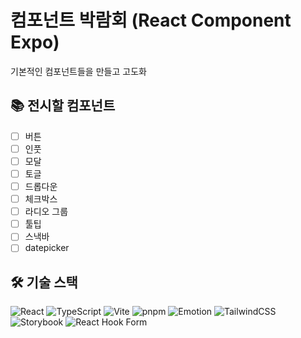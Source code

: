 # 컴포넌트 박람회 (React Component Expo)

기본적인 컴포넌트들을 만들고 고도화 

## 📚 전시할 컴포넌트
- [ ] 버튼
- [ ] 인풋
- [ ] 모달
- [ ] 토글
- [ ] 드롭다운
- [ ] 체크박스
- [ ] 라디오 그룹
- [ ] 툴팁
- [ ] 스낵바
- [ ] datepicker

## 🛠️ 기술 스택

![React](https://img.shields.io/badge/React-61DAFB?style=for-the-badge&logo=React&logoColor=black)
![TypeScript](https://img.shields.io/badge/TypeScript-3178C6?style=for-the-badge&logo=TypeScript&logoColor=white)
![Vite](https://img.shields.io/badge/Vite-646CFF?style=for-the-badge&logo=Vite&logoColor=white)
![pnpm](https://img.shields.io/badge/pnpm-F69220?style=for-the-badge&logo=pnpm&logoColor=black)
![Emotion](https://img.shields.io/badge/Emotion-DB7093?style=for-the-badge&logo=emotion&logoColor=white)
![TailwindCSS](https://img.shields.io/badge/Tailwind-06B6D4?style=for-the-badge&logo=TailwindCSS&logoColor=white)
![Storybook](https://img.shields.io/badge/Storybook-FF4785?style=for-the-badge&logo=Storybook&logoColor=white)
![React Hook Form](https://img.shields.io/badge/React--Hook--Form-EC5990?style=for-the-badge&logo=reacthookform&logoColor=white)
